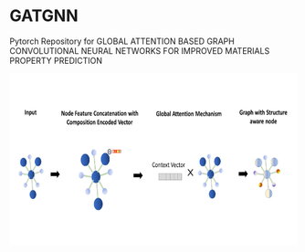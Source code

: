 # GATGNN
Pytorch Repository for GLOBAL ATTENTION BASED GRAPH CONVOLUTIONAL NEURAL NETWORKS FOR IMPROVED MATERIALS PROPERTY PREDICTION


<img src="front-pic.png" height="300px">
